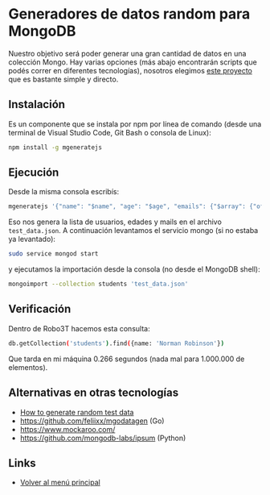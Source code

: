 # Generadores de datos random para MongoDB

Nuestro objetivo será poder generar una gran cantidad de datos en una colección Mongo. Hay varias opciones (más abajo encontrarán scripts que podés correr en diferentes tecnologías), nosotros elegimos [este proyecto](https://github.com/rueckstiess/mgeneratejs) que es bastante simple y directo.

## Instalación

Es un componente que se instala por npm por línea de comando (desde una terminal de Visual Studio Code, Git Bash o consola de Linux):

```bash
npm install -g mgeneratejs
```

## Ejecución

Desde la misma consola escribís:

```bash
mgeneratejs '{"name": "$name", "age": "$age", "emails": {"$array": {"of": "$email", "number": 3}}}' -n 1000000 > test_data.json
```

Eso nos genera la lista de usuarios, edades y mails en el archivo `test_data.json`. A continuación levantamos el servicio mongo (si no estaba ya levantado):

```bash
sudo service mongod start
```

y ejecutamos la importación desde la consola (no desde el MongoDB shell):

```bash
mongoimport --collection students 'test_data.json'
```

## Verificación

Dentro de Robo3T hacemos esta consulta:

```bash
db.getCollection('students').find({name: 'Norman Robinson'})
```

Que tarda en mi máquina 0.266 segundos (nada mal para 1.000.000 de elementos).

## Alternativas en otras tecnologías

* [How to generate random test data](https://farenda.com/mongodb/how-to-generate-random-test-data-in-mongodb/)
* https://github.com/feliixx/mgodatagen (Go)
* https://www.mockaroo.com/
* https://github.com/mongodb-labs/ipsum (Python)

## Links

* [Volver al menú principal](./README.md)
